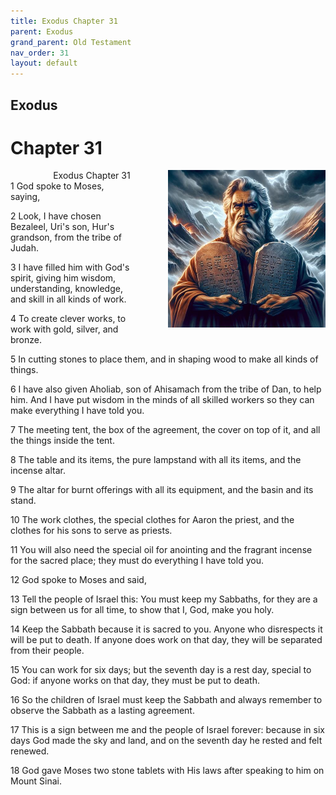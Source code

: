 ```yaml
---
title: Exodus Chapter 31
parent: Exodus
grand_parent: Old Testament
nav_order: 31
layout: default
---
```


## Exodus

# Chapter 31

<div style="clear: both; text-align: right;">
    <div style="max-width: 50%; height: auto; float: right; margin: 0 0 10px 10px; padding-left: 10%;">
        <img src="/assets/Image/Exodus/500/31.jpg" alt="Exodus Chapter 31" class="chapter-image">
    </div>
    <figcaption style="font-size: 14px; text-align: right;">Exodus Chapter 31</figcaption>
</div>
1 God spoke to Moses, saying,

2 Look, I have chosen Bezaleel, Uri's son, Hur's grandson, from the tribe of Judah.

3 I have filled him with God's spirit, giving him wisdom, understanding, knowledge, and skill in all kinds of work.

4 To create clever works, to work with gold, silver, and bronze.

5 In cutting stones to place them, and in shaping wood to make all kinds of things.

6 I have also given Aholiab, son of Ahisamach from the tribe of Dan, to help him. And I have put wisdom in the minds of all skilled workers so they can make everything I have told you.

7 The meeting tent, the box of the agreement, the cover on top of it, and all the things inside the tent.

8 The table and its items, the pure lampstand with all its items, and the incense altar.

9 The altar for burnt offerings with all its equipment, and the basin and its stand.

10 The work clothes, the special clothes for Aaron the priest, and the clothes for his sons to serve as priests.

11 You will also need the special oil for anointing and the fragrant incense for the sacred place; they must do everything I have told you.

12 God spoke to Moses and said,

13 Tell the people of Israel this: You must keep my Sabbaths, for they are a sign between us for all time, to show that I, God, make you holy.

14 Keep the Sabbath because it is sacred to you. Anyone who disrespects it will be put to death. If anyone does work on that day, they will be separated from their people.

15 You can work for six days; but the seventh day is a rest day, special to God: if anyone works on that day, they must be put to death.

16 So the children of Israel must keep the Sabbath and always remember to observe the Sabbath as a lasting agreement.

17 This is a sign between me and the people of Israel forever: because in six days God made the sky and land, and on the seventh day he rested and felt renewed.

18 God gave Moses two stone tablets with His laws after speaking to him on Mount Sinai.


